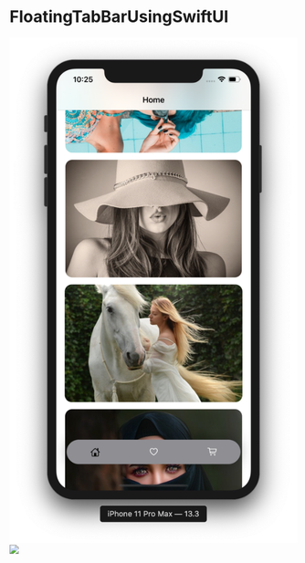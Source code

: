 # FloatingTabBarUsingSwiftUI

![](https://github.com/ram4ik/FloatingTabBarUsingSwiftUI/blob/master/FloatingTabBarUsingSwiftUI/Assets.xcassets/Screenshot%202020-02-09%20at%2022.25.57.imageset/Screenshot%202020-02-09%20at%2022.25.57.png)
![](https://github.com/ram4ik/FloatingTabBarUsingSwiftUI/tree/master/FloatingTabBarUsingSwiftUI/Assets.xcassets/Screenshot%202020-02-09%20at%2022.26.06.imageset)
